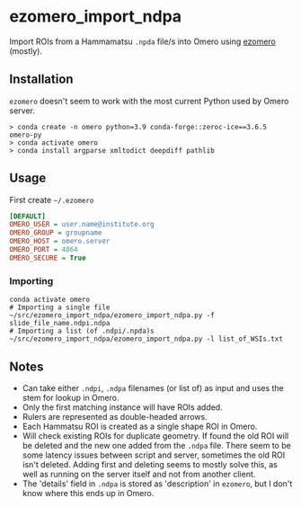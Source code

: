 # ezomero_import_ndpa
Import ROIs from a Hammamatsu `.npda` file/s into Omero using [ezomero](https://github.com/TheJacksonLaboratory/ezomero?tab=readme-ov-file) (mostly).

## Installation 
`ezomero` doesn't seem to work with the most current Python used by Omero server.
```
> conda create -n omero python=3.9 conda-forge::zeroc-ice==3.6.5 omero-py
> conda activate omero
> conda install argparse xmltodict deepdiff pathlib
```
## Usage
First create `~/.ezomero`
```INI
[DEFAULT]
OMERO_USER = user.name@institute.org
OMERO_GROUP = groupname
OMERO_HOST = omero.server
OMERO_PORT = 4064
OMERO_SECURE = True
```

### Importing
```Shell
conda activate omero
# Importing a single file
~/src/ezomero_import_ndpa/ezomero_import_ndpa.py -f slide_file_name.ndpi.ndpa
# Importing a list (of .ndpi/.npda)s
~/src/ezomero_import_ndpa/ezomero_import_ndpa.py -l list_of_WSIs.txt
```


## Notes
- Can take either `.ndpi`, `.ndpa` filenames (or list of) as input and uses the stem for lookup in Omero.
- Only the first matching instance will have ROIs added.
- Rulers are represented as double-headed arrows.
- Each Hammatsu ROI is created as a single shape ROI in Omero.
- Will check existing ROIs for duplicate geometry. If found the old ROI will be deleted and the new one added from the `.ndpa` file. There seem to be some latency issues between script and server, sometimes the old ROI isn't deleted. Adding first and deleting seems to mostly solve this, as well as running on the server itself and not from another client.
- The 'details' field in `.ndpa` is stored as 'description' in `ezomero`, but I don't know where this ends up in Omero.
  

